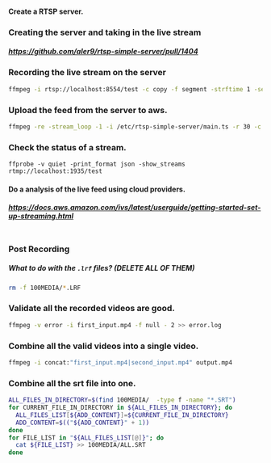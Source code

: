 #### Create a RTSP server.

### Creating the server and taking in the live stream
##### https://github.com/aler9/rtsp-simple-server/pull/1404

### Recording the live stream on the server
``` bash
ffmpeg -i rtsp://localhost:8554/test -c copy -f segment -strftime 1 -segment_time 3600 -segment_format mpegts /etc/rtsp-simple-server/main.ts
```

### Upload the feed from the server to aws.
``` bash
ffmpeg -re -stream_loop -1 -i /etc/rtsp-simple-server/main.ts -r 30 -c:v libx264 -pix_fmt yuv420p -profile:v main -preset veryfast -x264opts "nal-hrd=cbr:no-scenecut" -minrate 3000 -maxrate 3000 -g 60 -c:a aac -b:a 160k -ac 2 -ar 44100 -f flv rtmps://${INGEST_ENDPOINT}:443/app/${STREAM_KEY}
```

### Check the status of a stream.
```
ffprobe -v quiet -print_format json -show_streams rtmp://localhost:1935/test
```

#### Do a analysis of the live feed using cloud providers.

##### https://docs.aws.amazon.com/ivs/latest/userguide/getting-started-set-up-streaming.html

```

```

### Post Recording

##### What to do with the `.lrf` files? (DELETE ALL OF THEM)
``` bash
rm -f 100MEDIA/*.LRF
```

### Validate all the recorded videos are good.
``` bash
ffmpeg -v error -i first_input.mp4 -f null - 2 >> error.log
```

### Combine all the valid videos into a single video.
``` bash
ffmpeg -i concat:"first_input.mp4|second_input.mp4" output.mp4
```

### Combine all the srt file into one.
``` bash
ALL_FILES_IN_DIRECTORY=$(find 100MEDIA/  -type f -name "*.SRT")
for CURRENT_FILE_IN_DIRECTORY in ${ALL_FILES_IN_DIRECTORY}; do
  ALL_FILES_LIST[${ADD_CONTENT}]=${CURRENT_FILE_IN_DIRECTORY}
  ADD_CONTENT=$(("${ADD_CONTENT}" + 1))
done
for FILE_LIST in "${ALL_FILES_LIST[@]}"; do
  cat ${FILE_LIST} >> 100MEDIA/ALL.SRT
done
```
